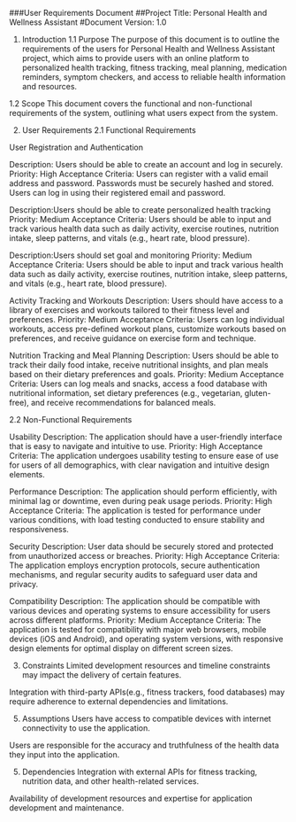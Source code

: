 ###User Requirements Document
##Project Title: Personal Health and Wellness Assistant
#Document Version: 1.0
1. Introduction
1.1 Purpose
The purpose of this document is to outline the requirements of the users for Personal Health and Wellness Assistant project, which aims to provide users with an online platform to personalized health tracking, fitness tracking, meal planning, medication reminders, symptom checkers, and access to reliable health information and resources.

1.2 Scope
This document covers the functional and non-functional requirements of the system, outlining what users expect from the system.

2. User Requirements
2.1 Functional Requirements

User Registration and Authentication

Description: Users should be able to create an account and log in securely.
Priority: High
Acceptance Criteria:
Users can register with a valid email address and password.
Passwords must be securely hashed and stored.
Users can log in using their registered email and password.

Description:Users should be able to create personalized health tracking
Priority: Medium
Acceptance Criteria: 
Users should be able to input and track various health data such as daily activity, 
exercise routines, nutrition intake, sleep patterns, and vitals (e.g., heart rate, blood pressure).

Description:Users should set goal and monitoring
Priority: Medium
Acceptance Criteria: 
Users should be able to input and track various health data such as daily activity, 
exercise routines, nutrition intake, sleep patterns, and vitals (e.g., heart rate, blood pressure).

Activity Tracking and Workouts
Description: Users should have access to a library of exercises and workouts tailored to their fitness level and preferences.
Priority: Medium
Acceptance Criteria: Users can log individual workouts, access pre-defined workout plans,
customize workouts based on preferences, and receive guidance on exercise form and technique.

Nutrition Tracking and Meal Planning
Description: Users should be able to track their daily food intake, receive nutritional insights, 
and plan meals based on their dietary preferences and goals.
Priority: Medium
Acceptance Criteria: Users can log meals and snacks, access a food database with nutritional information,
set dietary preferences (e.g., vegetarian, gluten-free), and receive recommendations for balanced meals.


2.2 Non-Functional Requirements

Usability
Description: The application should have a user-friendly interface that is easy to navigate and intuitive to use.
Priority: High
Acceptance Criteria: The application undergoes usability testing to ensure ease of use for users of all demographics, with clear navigation and intuitive design elements.

Performance
Description: The application should perform efficiently, with minimal lag or downtime, even during peak usage periods.
Priority: High
Acceptance Criteria: The application is tested for performance under various conditions, with load testing conducted to ensure stability and responsiveness.

Security
Description: User data should be securely stored and protected from unauthorized access or breaches.
Priority: High
Acceptance Criteria: The application employs encryption protocols, secure authentication mechanisms, and regular security audits to safeguard user data and privacy.

Compatibility
Description: The application should be compatible with various devices and operating systems to ensure accessibility for users across different platforms.
Priority: Medium
Acceptance Criteria: The application is tested for compatibility with major web browsers, mobile devices (iOS and Android), and operating system versions, with responsive design elements for optimal display on different screen sizes.



3. Constraints
Limited development resources and timeline constraints may
impact the delivery of certain features.

Integration with third-party APIs(e.g., fitness trackers, food databases) may
require adherence to external dependencies and limitations.

5. Assumptions
Users have access to compatible devices with internet connectivity to use the application.

Users are responsible for the accuracy and truthfulness of the health data they input into the application.

5. Dependencies
Integration with external APIs for fitness tracking, nutrition data, and other health-related services.

Availability of development resources and expertise for application development and maintenance.



